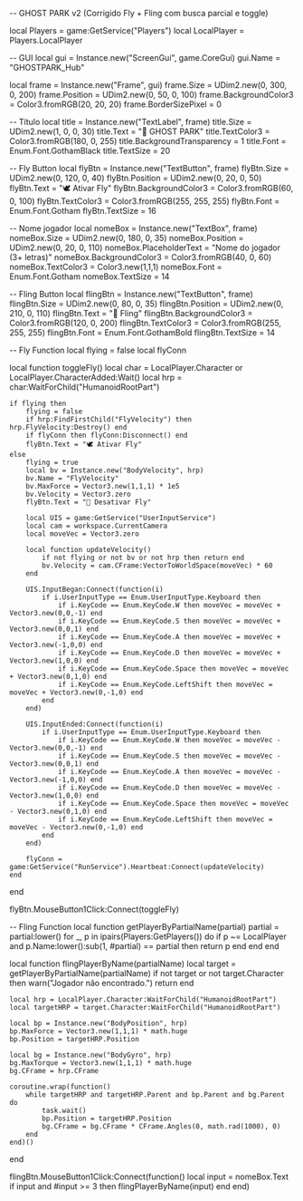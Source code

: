 -- GHOST PARK v2 (Corrigido Fly + Fling com busca parcial e toggle)

local Players = game:GetService("Players")
local LocalPlayer = Players.LocalPlayer

-- GUI
local gui = Instance.new("ScreenGui", game.CoreGui)
gui.Name = "GHOSTPARK_Hub"

local frame = Instance.new("Frame", gui)
frame.Size = UDim2.new(0, 300, 0, 200)
frame.Position = UDim2.new(0, 50, 0, 100)
frame.BackgroundColor3 = Color3.fromRGB(20, 20, 20)
frame.BorderSizePixel = 0

-- Título
local title = Instance.new("TextLabel", frame)
title.Size = UDim2.new(1, 0, 0, 30)
title.Text = "👻 GHOST PARK"
title.TextColor3 = Color3.fromRGB(180, 0, 255)
title.BackgroundTransparency = 1
title.Font = Enum.Font.GothamBlack
title.TextSize = 20

-- Fly Button
local flyBtn = Instance.new("TextButton", frame)
flyBtn.Size = UDim2.new(0, 120, 0, 40)
flyBtn.Position = UDim2.new(0, 20, 0, 50)
flyBtn.Text = "🕊️ Ativar Fly"
flyBtn.BackgroundColor3 = Color3.fromRGB(60, 0, 100)
flyBtn.TextColor3 = Color3.fromRGB(255, 255, 255)
flyBtn.Font = Enum.Font.Gotham
flyBtn.TextSize = 16

-- Nome jogador
local nomeBox = Instance.new("TextBox", frame)
nomeBox.Size = UDim2.new(0, 180, 0, 35)
nomeBox.Position = UDim2.new(0, 20, 0, 110)
nomeBox.PlaceholderText = "Nome do jogador (3+ letras)"
nomeBox.BackgroundColor3 = Color3.fromRGB(40, 0, 60)
nomeBox.TextColor3 = Color3.new(1,1,1)
nomeBox.Font = Enum.Font.Gotham
nomeBox.TextSize = 14

-- Fling Button
local flingBtn = Instance.new("TextButton", frame)
flingBtn.Size = UDim2.new(0, 80, 0, 35)
flingBtn.Position = UDim2.new(0, 210, 0, 110)
flingBtn.Text = "🔄 Fling"
flingBtn.BackgroundColor3 = Color3.fromRGB(120, 0, 200)
flingBtn.TextColor3 = Color3.fromRGB(255, 255, 255)
flingBtn.Font = Enum.Font.GothamBold
flingBtn.TextSize = 14

-- Fly Function
local flying = false
local flyConn

local function toggleFly()
	local char = LocalPlayer.Character or LocalPlayer.CharacterAdded:Wait()
	local hrp = char:WaitForChild("HumanoidRootPart")

	if flying then
		flying = false
		if hrp:FindFirstChild("FlyVelocity") then hrp.FlyVelocity:Destroy() end
		if flyConn then flyConn:Disconnect() end
		flyBtn.Text = "🕊️ Ativar Fly"
	else
		flying = true
		local bv = Instance.new("BodyVelocity", hrp)
		bv.Name = "FlyVelocity"
		bv.MaxForce = Vector3.new(1,1,1) * 1e5
		bv.Velocity = Vector3.zero
		flyBtn.Text = "🛑 Desativar Fly"

		local UIS = game:GetService("UserInputService")
		local cam = workspace.CurrentCamera
		local moveVec = Vector3.zero

		local function updateVelocity()
			if not flying or not bv or not hrp then return end
			bv.Velocity = cam.CFrame:VectorToWorldSpace(moveVec) * 60
		end

		UIS.InputBegan:Connect(function(i)
			if i.UserInputType == Enum.UserInputType.Keyboard then
				if i.KeyCode == Enum.KeyCode.W then moveVec = moveVec + Vector3.new(0,0,-1) end
				if i.KeyCode == Enum.KeyCode.S then moveVec = moveVec + Vector3.new(0,0,1) end
				if i.KeyCode == Enum.KeyCode.A then moveVec = moveVec + Vector3.new(-1,0,0) end
				if i.KeyCode == Enum.KeyCode.D then moveVec = moveVec + Vector3.new(1,0,0) end
				if i.KeyCode == Enum.KeyCode.Space then moveVec = moveVec + Vector3.new(0,1,0) end
				if i.KeyCode == Enum.KeyCode.LeftShift then moveVec = moveVec + Vector3.new(0,-1,0) end
			end
		end)

		UIS.InputEnded:Connect(function(i)
			if i.UserInputType == Enum.UserInputType.Keyboard then
				if i.KeyCode == Enum.KeyCode.W then moveVec = moveVec - Vector3.new(0,0,-1) end
				if i.KeyCode == Enum.KeyCode.S then moveVec = moveVec - Vector3.new(0,0,1) end
				if i.KeyCode == Enum.KeyCode.A then moveVec = moveVec - Vector3.new(-1,0,0) end
				if i.KeyCode == Enum.KeyCode.D then moveVec = moveVec - Vector3.new(1,0,0) end
				if i.KeyCode == Enum.KeyCode.Space then moveVec = moveVec - Vector3.new(0,1,0) end
				if i.KeyCode == Enum.KeyCode.LeftShift then moveVec = moveVec - Vector3.new(0,-1,0) end
			end
		end)

		flyConn = game:GetService("RunService").Heartbeat:Connect(updateVelocity)
	end
end

flyBtn.MouseButton1Click:Connect(toggleFly)

-- Fling Function
local function getPlayerByPartialName(partial)
	partial = partial:lower()
	for _, p in ipairs(Players:GetPlayers()) do
		if p ~= LocalPlayer and p.Name:lower():sub(1, #partial) == partial then
			return p
		end
	end
end

local function flingPlayerByName(partialName)
	local target = getPlayerByPartialName(partialName)
	if not target or not target.Character then
		warn("Jogador não encontrado.")
		return
	end

	local hrp = LocalPlayer.Character:WaitForChild("HumanoidRootPart")
	local targetHRP = target.Character:WaitForChild("HumanoidRootPart")

	local bp = Instance.new("BodyPosition", hrp)
	bp.MaxForce = Vector3.new(1,1,1) * math.huge
	bp.Position = targetHRP.Position

	local bg = Instance.new("BodyGyro", hrp)
	bg.MaxTorque = Vector3.new(1,1,1) * math.huge
	bg.CFrame = hrp.CFrame

	coroutine.wrap(function()
		while targetHRP and targetHRP.Parent and bp.Parent and bg.Parent do
			task.wait()
			bp.Position = targetHRP.Position
			bg.CFrame = bg.CFrame * CFrame.Angles(0, math.rad(1000), 0)
		end
	end)()
end

flingBtn.MouseButton1Click:Connect(function()
	local input = nomeBox.Text
	if input and #input >= 3 then
		flingPlayerByName(input)
	end
end)
